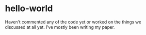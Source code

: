 # hello-world
Haven't commented any of the code yet or worked on the things we discussed at all yet. I've mostly been writing my paper.
